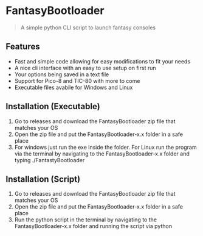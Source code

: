 # FantasyBootloader
> A simple python CLI script to launch fantasy consoles

## Features
- Fast and simple code allowing for easy modifications to fit your needs
- A nice cli interface with an easy to use setup on first run
- Your options being saved in a text file
- Support for Pico-8 and TIC-80 with more to come
- Executable files avabile for Windows and Linux

## Installation (Executable)
1. Go to releases and download the FantasyBootloader zip file that matches your OS
2. Open the zip file and put the FantasyBootloader-x.x folder in a safe place
3. For windows just run the exe inside the folder. For Linux run the program via the terminal by navigating to the FantasyBootloader-x.x folder and typing ./FantastyBootloader

## Installation (Script)
1. Go to releases and download the FantasyBootloader zip file that matches your OS
2. Open the zip file and put the FantasyBootloader-x.x folder in a safe place
3. Run the python script in the terminal by navigating to the FantasyBootloader-x.x folder and running the script via python
